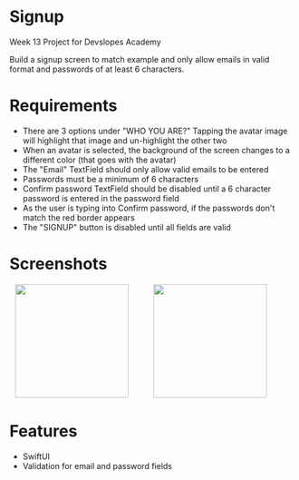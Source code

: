 # Signup

Week 13 Project for Devslopes Academy

Build a signup screen to match example and only allow emails in valid format and passwords of at least 6 characters.

# Requirements
* There are 3 options under "WHO YOU ARE?" Tapping the avatar image will highlight that image and un-highlight the other two  
* When an avatar is selected, the background of the screen changes to a different color (that goes with the avatar)
* The "Email" TextField should only allow valid emails to be entered
* Passwords must be a minimum of 6 characters
* Confirm password TextField should be disabled until a 6 character password is entered in the password field
* As the user is typing into Confirm password, if the passwords don't match the red border appears
* The "SIGNUP" button is disabled until all fields are valid

# Screenshots

<img src = "https://user-images.githubusercontent.com/32715761/99889350-14c95a00-2c09-11eb-9758-36121e3004b7.png" width="200" hspace="10" /> <img src = "https://user-images.githubusercontent.com/32715761/99889414-b3ee5180-2c09-11eb-9fdd-b0c0e056ea49.png" width="200" hspace="30" />

# Features
* SwiftUI
* Validation for email and password fields
